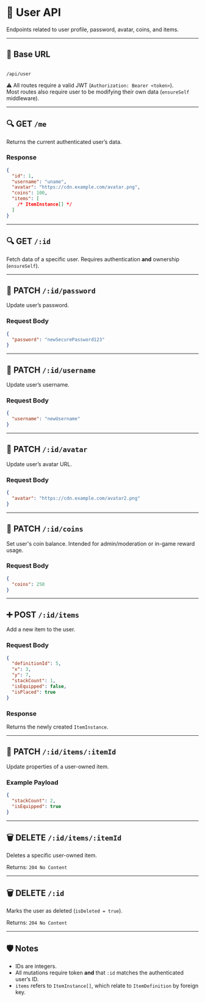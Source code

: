 # 👤 User API

Endpoints related to user profile, password, avatar, coins, and items.

---

## 📌 Base URL

```

/api/user
```

⚠️ All routes require a valid JWT (`Authorization: Bearer <token>`).  
Most routes also require user to be modifying their own data (`ensureSelf` middleware).

---

## 🔍 GET `/me`

Returns the current authenticated user’s data.

### Response

```json
{
  "id": 1,
  "username": "uname",
  "avatar": "https://cdn.example.com/avatar.png",
  "coins": 100,
  "items": [
    /* ItemInstance[] */
  ]
}
```

---

## 🔍 GET `/:id`

Fetch data of a specific user. Requires authentication **and** ownership (`ensureSelf`).

---

## 🔄 PATCH `/:id/password`

Update user’s password.

### Request Body

```json
{
  "password": "newSecurePassword123"
}
```

---

## 🔄 PATCH `/:id/username`

Update user’s username.

### Request Body

```json
{
  "username": "newUsername"
}
```

---

## 🔄 PATCH `/:id/avatar`

Update user’s avatar URL.

### Request Body

```json
{
  "avatar": "https://cdn.example.com/avatar2.png"
}
```

---

## 🔄 PATCH `/:id/coins`

Set user's coin balance. Intended for admin/moderation or in-game reward usage.

### Request Body

```json
{
  "coins": 250
}
```

---

## ➕ POST `/:id/items`

Add a new item to the user.

### Request Body

```json
{
  "definitionId": 5,
  "x": 3,
  "y": 7,
  "stackCount": 1,
  "isEquipped": false,
  "isPlaced": true
}
```

### Response

Returns the newly created `ItemInstance`.

---

## 🔄 PATCH `/:id/items/:itemId`

Update properties of a user-owned item.

### Example Payload

```json
{
  "stackCount": 2,
  "isEquipped": true
}
```

---

## 🗑️ DELETE `/:id/items/:itemId`

Deletes a specific user-owned item.

Returns: `204 No Content`

---

## 🗑️ DELETE `/:id`

Marks the user as deleted (`isDeleted = true`).

Returns: `204 No Content`

---

## 🛡️ Notes

- IDs are integers.
- All mutations require token **and** that `:id` matches the authenticated user’s ID.
- `items` refers to `ItemInstance[]`, which relate to `ItemDefinition` by foreign key.
